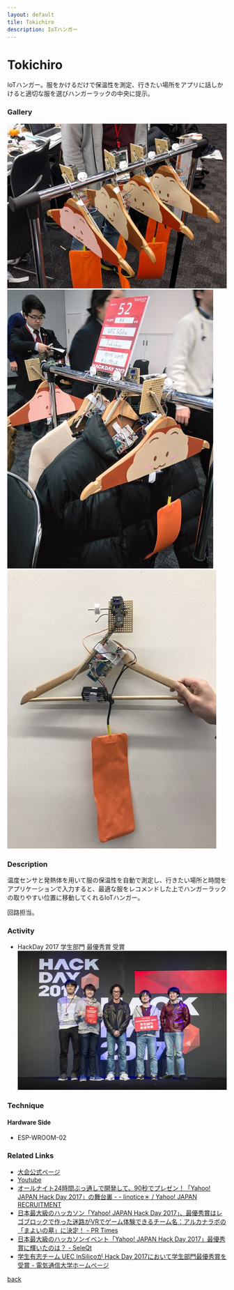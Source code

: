 ```yaml
---
layout: default
tile: Tokichiro
description: IoTハンガー
---
```

# Tokichiro

  IoTハンガー。服をかけるだけで保温性を測定、行きたい場所をアプリに話しかけると適切な服を選びハンガーラックの中央に提示。

### Gallery

  ![](/img/2016/to.jpg)
  ![](/img/2016/to2.jpg)
  ![](/img/2016/to3.jpg)

### Description

  温度センサと発熱体を用いて服の保温性を自動で測定し、行きたい場所と時間をアプリケーションで入力すると、最適な服をレコメンドした上でハンガーラックの取りやすい位置に移動してくれるIoTハンガー。
  
  回路担当。

### Activity

  * HackDay 2017 学生部門 最優秀賞 受賞
  ![](/img/hackday2017.jpg)

### Technique

#### Hardware Side

  * ESP-WROOM-02

### Related Links
 
  * [大会公式ページ](http://hackday.jp/2017/#award-block)
  * [Youtube](https://www.youtube.com/watch?v=oJKTYEJkasU&feature=youtu.be&t=2h59m38s)
  * [オールナイト24時間ぶっ通しで開発して、90秒でプレゼン！「Yahoo! JAPAN Hack Day 2017」の舞台裏 - - linotice＊ / Yahoo! JAPAN RECRUITMENT ](http://linotice.tumblr.com/post/158457392939/201703162)
  * [日本最大級のハッカソン「Yahoo! JAPAN Hack Day 2017」、最優秀賞はレゴブロックで作った迷路がVRでゲーム体験できるチーム名：アルカナラボの「まよいの墓」に決定！ - PR Times](https://prtimes.jp/main/html/rd/p/000000034.000014803.html)
  * [日本最大級のハッカソンイベント「Yahoo! JAPAN Hack Day 2017」最優秀賞に輝いたのは？ - SeleQt](http://www.seleqt.net/programming/yahoo-japan-hack-day-2017-best-award/)
  * [学生有志チーム UEC InSilicoが Hack Day 2017において学生部門最優秀賞を受賞 - 電気通信大学ホームページ](http://www.uec.ac.jp/news/prize/2016/20170209-4.html)

[back](/)